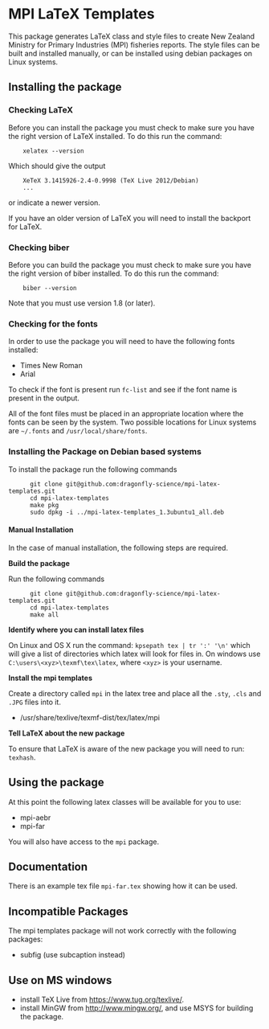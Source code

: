 MPI LaTeX Templates
=========================

This package generates LaTeX class and style files to create New Zealand Ministry for Primary Industries (MPI) 
fisheries reports. The style files can be built and installed manually, or can be installed using debian packages on
Linux systems.

## Installing the package

### Checking LaTeX
Before you can install the package you must check to make sure you
have the right version of LaTeX installed. To do this run the command:

        xelatex --version

Which should give the output

        XeTeX 3.1415926-2.4-0.9998 (TeX Live 2012/Debian)
        ...

or indicate a newer version.

If you have an older version of LaTeX you will need to install the backport for
LaTeX. 

### Checking biber
Before you can build the package you must check to make sure you
have the right version of biber installed. To do this run the command:

        biber --version

Note that you must use version 1.8 (or later). 

### Checking for the fonts

In order to use the package you will need to have the following fonts installed:

 - Times New Roman
 - Arial

To check if the font is present run `fc-list` and see if the font name is present
in the output.

All of the font files must be placed in an appropriate location 
where the fonts can be seen by the system. Two possible locations for Linux 
systems are `~/.fonts` and `/usr/local/share/fonts`.


### Installing the Package on Debian based systems

To install the package run the following commands

          git clone git@github.com:dragonfly-science/mpi-latex-templates.git
          cd mpi-latex-templates
          make pkg
          sudo dpkg -i ../mpi-latex-templates_1.3ubuntu1_all.deb


#### Manual Installation

In the case of manual installation, the following steps are required. 

**Build the package** 

Run the following commands

          git clone git@github.com:dragonfly-science/mpi-latex-templates.git
          cd mpi-latex-templates
          make all

**Identify where you can install latex files**

On Linux and OS X run the command: `kpsepath tex | tr ':' '\n'` which will give a list
of directories which latex will look for files in. On windows use 
`C:\users\<xyz>\texmf\tex\latex`, where `<xyz>` is your username.

**Install the mpi templates**

Create a directory called `mpi` in the latex tree and place all the `.sty`,
`.cls` and `.JPG` files into it. 

 * /usr/share/texlive/texmf-dist/tex/latex/mpi

**Tell LaTeX about the new package**

To ensure that LaTeX is aware of the new package you will need to run: `texhash`.


## Using the package

At this point the following latex classes will be available for you to use:

 - mpi-aebr
 - mpi-far

You will also have access to the `mpi` package.


## Documentation

There is an example tex file `mpi-far.tex` showing how it can be used. 


## Incompatible Packages

The mpi templates package will not work correctly with the following packages:

 - subfig (use subcaption instead)


## Use on MS windows

 - install TeX Live from https://www.tug.org/texlive/.
 - install MinGW from http://www.mingw.org/, and use MSYS for building the package.
